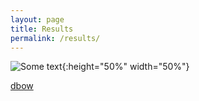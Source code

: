```yaml
---
layout: page
title: Results
permalink: /results/
---
```


![Some text]({{site.url}}{{site.baseurl}}\imgs\talk2.png){:height="50%" width="50%"}

[dbow](https://orgilbatzaya.github.io/pirating-texts-site/gexf-js/index.html) 